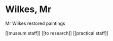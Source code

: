 # Wilkes, Mr

Mr Wilkes restored paintings

\[\[museum staff\]\] \[\[to research\]\] \[\[practical staff\]\]

